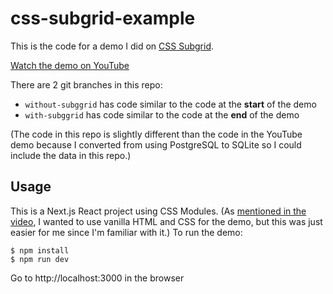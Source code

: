 # css-subgrid-example

This is the code for a demo I did on [CSS Subgrid](https://developer.mozilla.org/en-US/docs/Web/CSS/CSS_grid_layout/Subgrid).

[Watch the demo on YouTube](https://www.youtube.com/watch?v=cs7c_RpJYUg)

There are 2 git branches in this repo:

- `without-subggrid` has code similar to the code at the **start** of the demo
- `with-subggrid` has code similar to the code at the **end** of the demo

(The code in this repo is slightly different than the code in the YouTube demo because I converted from using PostgreSQL to SQLite so I could include the data in this repo.)

## Usage

This is a Next.js React project using CSS Modules. (As [mentioned in the video](https://www.youtube.com/watch?v=cs7c_RpJYUg&t=83), I wanted to use vanilla HTML and CSS for the demo, but this was just easier for me since I'm familiar with it.) To run the demo:

```
$ npm install
$ npm run dev
```

Go to http://localhost:3000 in the browser
